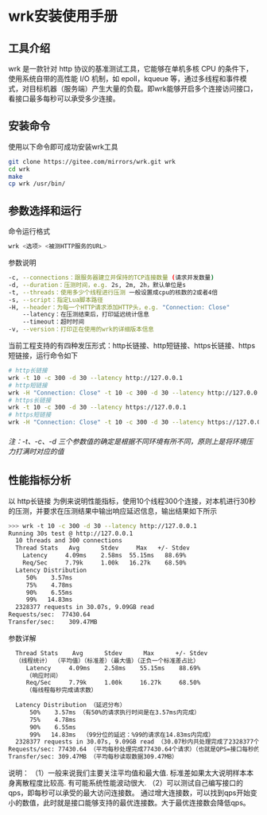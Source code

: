 # wrk安装使用手册
## 工具介绍
wrk 是一款针对 http 协议的基准测试工具，它能够在单机多核 CPU 的条件下，使用系统自带的高性能 I/O 机制，如 epoll，kqueue 等，通过多线程和事件模式，对目标机器（服务端）产生大量的负载。即wrk能够开启多个连接访问接口，看接口最多每秒可以承受多少连接。

## 安装命令
使用以下命令即可成功安装wrk工具
```sh
git clone https://gitee.com/mirrors/wrk.git wrk
cd wrk
make
cp wrk /usr/bin/
```

## 参数选择和运行
命令运行格式
```sh
wrk <选项> <被测HTTP服务的URL>
```
参数说明  
```sh
-c, --connections：跟服务器建立并保持的TCP连接数量 (请求并发数量)
-d, --duration：压测时间，e.g. 2s, 2m, 2h，默认单位是s
-t, --threads：使用多少个线程进行压测 一般设置成cpu的核数的2或者4倍
-s, --script：指定Lua脚本路径
-H, --header：为每一个HTTP请求添加HTTP头，e.g. "Connection: Close"    
    --latency：在压测结束后，打印延迟统计信息
    --timeout：超时时间
-v, --version：打印正在使用的wrk的详细版本信息
```
当前工程支持的有四种发压形式：http长链接、http短链接、https长链接、https短链接，运行命令如下  
```sh
# http长链接
wrk -t 10 -c 300 -d 30 --latency http://127.0.0.1
# http短链接
wrk -H "Connection: Close" -t 10 -c 300 -d 30 --latency http://127.0.0.1
# https长链接
wrk -t 10 -c 300 -d 30 --latency https://127.0.0.1
# https短链接
wrk -H "Connection: Close" -t 10 -c 300 -d 30 --latency https://127.0.0.1
```
###### 注：-t、-c、-d 三个参数值的确定是根据不同环境有所不同，原则上是将环境压力打满时对应的值
## 性能指标分析
以  http长链接  为例来说明性能指标，使用10个线程300个连接，对本机进行30秒的压测，并要求在压测结果中输出响应延迟信息，输出结果如下所示  
```sh
>>> wrk -t 10 -c 300 -d 30 --latency http://127.0.0.1
Running 30s test @ http://127.0.0.1
  10 threads and 300 connections
  Thread Stats   Avg      Stdev     Max   +/- Stdev
    Latency     4.09ms    2.58ms  55.15ms   88.69%
    Req/Sec     7.79k     1.00k   16.27k    68.50%
  Latency Distribution
     50%    3.57ms
     75%    4.78ms
     90%    6.55ms
     99%   14.83ms
  2328377 requests in 30.07s, 9.09GB read
Requests/sec:  77430.64
Transfer/sec:    309.47MB
```
参数详解
```sh
  Thread Stats    Avg      Stdev      Max      +/- Stdev
  （线程统计） （平均值）（标准差）（最大值）（正负一个标准差占比）
     Latency     4.09ms    2.58ms    55.15ms    88.69%
     （响应时间）
     Req/Sec     7.79k     1.00k     16.27k     68.50%
     （每线程每秒完成请求数）
 
  Latency Distribution （延迟分布）
      50%    3.57ms （有50%的请求执行时间是在3.57ms内完成）
      75%    4.78ms
      90%    6.55ms
      99%   14.83ms  （99分位的延迟：%99的请求在14.83ms内完成）
  2328377 requests in 30.07s, 9.09GB read （30.07秒内共处理完成了2328377个请求，读取了9.09GB数据）
Requests/sec: 77430.64 （平均每秒处理完成77430.64个请求）（也就是QPS=接口每秒的查询数）
Transfer/sec: 309.47MB （平均每秒读取数据309.47MB）
```
说明：
（1）一般来说我们主要关注平均值和最大值. 标准差如果太大说明样本本身离散程度比较高. 有可能系统性能波动很大.
（2）可以测试自己编写接口的qps，即每秒可以承受的最大访问连接数。 通过增大连接数，可以找到qps开始变小的数值，此时就是接口能够支持的最优连接数。大于最优连接数会降低qps。
